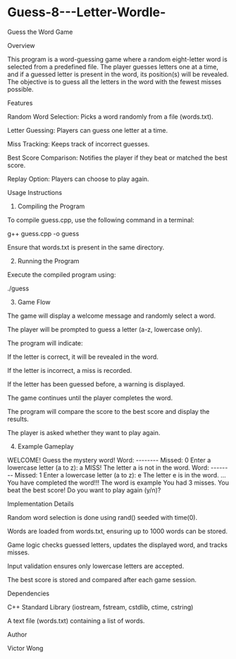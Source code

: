 # Guess-8---Letter-Wordle-
Guess the Word Game

Overview

This program is a word-guessing game where a random eight-letter word is selected from a predefined file. The player guesses letters one at a time, and if a guessed letter is present in the word, its position(s) will be revealed. The objective is to guess all the letters in the word with the fewest misses possible.

Features

Random Word Selection: Picks a word randomly from a file (words.txt).

Letter Guessing: Players can guess one letter at a time.

Miss Tracking: Keeps track of incorrect guesses.

Best Score Comparison: Notifies the player if they beat or matched the best score.

Replay Option: Players can choose to play again.

Usage Instructions

1. Compiling the Program

To compile guess.cpp, use the following command in a terminal:

 g++ guess.cpp -o guess

Ensure that words.txt is present in the same directory.

2. Running the Program

Execute the compiled program using:

 ./guess

3. Game Flow

The game will display a welcome message and randomly select a word.

The player will be prompted to guess a letter (a-z, lowercase only).

The program will indicate:

If the letter is correct, it will be revealed in the word.

If the letter is incorrect, a miss is recorded.

If the letter has been guessed before, a warning is displayed.

The game continues until the player completes the word.

The program will compare the score to the best score and display the results.

The player is asked whether they want to play again.

4. Example Gameplay

WELCOME! Guess the mystery word!
Word: -------- Missed: 0
Enter a lowercase letter (a to z): a
MISS! The letter a is not in the word.
Word: -------- Missed: 1
Enter a lowercase letter (a to z): e
The letter e is in the word.
...
You have completed the word!!!
The word is example
You had 3 misses.
You beat the best score!
Do you want to play again (y/n)?

Implementation Details

Random word selection is done using rand() seeded with time(0).

Words are loaded from words.txt, ensuring up to 1000 words can be stored.

Game logic checks guessed letters, updates the displayed word, and tracks misses.

Input validation ensures only lowercase letters are accepted.

The best score is stored and compared after each game session.

Dependencies

C++ Standard Library (iostream, fstream, cstdlib, ctime, cstring)

A text file (words.txt) containing a list of words.

Author

Victor Wong
